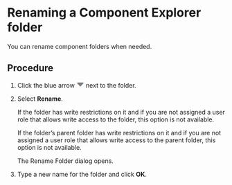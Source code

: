 # Renaming a Component Explorer folder

<head>
  <meta name="guidename" content="Integration"/>
  <meta name="context" content="GUID-c6af402f-71a0-4c29-a34d-0b88c6cde122"/>
</head>


You can rename component folders when needed.

## Procedure

1.  Click the blue arrow ![icon](../Images/main-ic-arrow-blue-down-16=GUID-CA79043B-869E-4C8B-A46E-5D4D4FA1DBEE=1=en-us=Low_ee257e3c-4362-486e-b1f1-4d613b679c4c.jpg) next to the folder.

2.  Select **Rename**.

    If the folder has write restrictions on it and if you are not assigned a user role that allows write access to the folder, this option is not available.

    If the folder’s parent folder has write restrictions on it and if you are not assigned a user role that allows write access to the parent folder, this option is not available.

    The Rename Folder dialog opens.

3.  Type a new name for the folder and click **OK**.